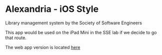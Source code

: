 # Alexandria - iOS Style
Library management system by the Society of Software Engineers

This app would be used on the iPad Mini in the SSE lab if we decide to go that route. 

The web app version is located [here](https://github.com/rit-sse/alexandria)
